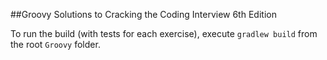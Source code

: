##Groovy Solutions to Cracking the Coding Interview 6th Edition

To run the build (with tests for each exercise), execute `gradlew build` from the root `Groovy` folder.
